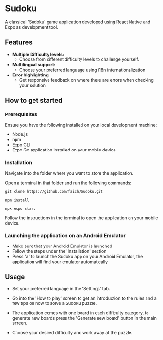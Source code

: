 # Sudoku
A classical 'Sudoku' game application developed using React Native and Expo as development tool. 

## Features
- **Multiple Difficulty levels:** 
  - Choose from different difficulty levels to challenge yourself.
- **Multilingual support:** 
  - Choose your preferred language using i18n internationalization
- **Error highlighting:**
  - Get responsive feedback on where there are errors when checking your solution

## How to get started

### Prerequisites

Ensure you have the following installed on your local development machine:

- Node.js
- npm
- Expo CLI
- Expo Go application installed on your mobile device

### Installation

Navigate into the folder where you want to store the application.

Open a terminal in that folder and run the following commands:

```shell
git clone https://github.com/faich/Sudoku.git
```

```shell
npm install
```

```shell
npx expo start
```

Follow the instructions in the terminal to open the application on your mobile device.

### Launching the application on an Android Emulator

- Make sure that your Android Emulator is launched
- Follow the steps under the 'Installation' section
- Press 'a' to launch the Sudoku app on your Android Emulator, the application will find your emulator automatically

## Usage

- Set your preferred language in the 'Settings' tab.

- Go into the 'How to play' screen to get an introduction to the rules and a few tips on how to solve a Sudoku puzzle.

- The application comes with one board in each difficulty category, to generate new boards press the 'Generate new board'
button in the main screen.

- Choose your desired difficulty and work away at the puzzle.

